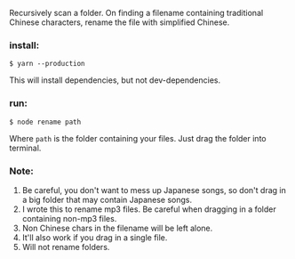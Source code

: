 Recursively scan a folder. On finding a filename containing traditional Chinese characters, rename the file with simplified Chinese.

### install:

```
$ yarn --production
```

This will install dependencies, but not dev-dependencies.

### run:

```
$ node rename path
```

Where `path` is the folder containing your files. Just drag the folder into terminal.

### Note:

1. Be careful, you don't want to mess up Japanese songs, so don't drag in a big folder that may contain Japanese songs.
1. I wrote this to rename mp3 files. Be careful when dragging in a folder containing non-mp3 files.
1. Non Chinese chars in the filename will be left alone.
1. It'll also work if you drag in a single file.
1. Will not rename folders.
